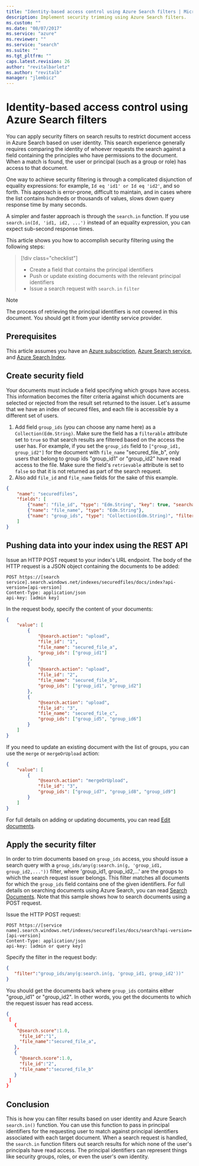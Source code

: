 ```yaml
---
title: "Identity-based access control using Azure Search filters | Microsoft Docs"
description: Implement security trimming using Azure Search filters.
ms.custom: ""
ms.date: "08/07/2017"
ms.service: "azure"
ms.reviewer: ""
ms.service: "search"
ms.suite: ""
ms.tgt_pltfrm: ""
caps.latest.revision: 26
author: "revitalbarletz"
ms.author: "revitalb"
manager: "jlembicz"
---
```


# Identity-based access control using Azure Search filters

You can apply security filters on search results to restrict document access in Azure Search based on user identity. This search experience generally requires comparing the identity of whoever requests the search against a field containing the principles who have permissions to the document. When a match is found, the user or principal (such as a group or role) has access to that document.

One way to achieve security filtering is through a complicated disjunction of equality expressions: for example, `Id eq 'id1' or Id eq 'id2'`, and so forth. This approach is error-prone, difficult to maintain, and in cases where the list contains hundreds or thousands of values, slows down query response time by many seconds. 

A simpler and faster approach is through the `search.in` function. If you use `search.in(Id, 'id1, id2, ...')` instead of an equality expression, you can expect sub-second response times.

This article shows you how to accomplish security filtering using the following steps:
> [!div class="checklist"]
> * Create a field that contains the principal identifiers 
> * Push or update existing documents with the relevant principal identifiers
> * Issue a search request with `search.in` `filter`

>[!NOTE]
> The process of retrieving the principal identifiers is not covered in this document. You should get it from your identity service provider.

## Prerequisites

This article assumes you have an [Azure subscription](https://azure.microsoft.com/pricing/free-trial/?WT.mc_id=A261C142F), [Azure Search service](https://docs.microsoft.com/azure/search/search-create-service-portal), and [Azure Search Index](https://docs.microsoft.com/azure/search/search-create-index-portal).  

## Create security field

Your documents must include a field specifying which groups have access. This information becomes the filter criteria against which documents are selected or rejected from the result set returned to the issuer.
Let's assume that we have an index of secured files, and each file is accessible by a different set of users.
1. Add field `group_ids` (you can choose any name here) as a `Collection(Edm.String)`. Make sure the field has a `filterable` attribute set to `true` so that search results are filtered based on the access the user has. For example, if you set the `group_ids` field to `["group_id1, group_id2"]` for the document with `file_name` "secured_file_b", only users that belong to group ids "group_id1" or "group_id2" have read access to the file.
   Make sure the field's `retrievable` attribute is set to `false` so that it is not returned as part of the search request.
2. Also add `file_id` and `file_name` fields for the sake of this example.  

```JSON
{
    "name": "securedfiles",  
    "fields": [
        {"name": "file_id", "type": "Edm.String", "key": true, "searchable": false, "sortable": false, "facetable": false},
        {"name": "file_name", "type": "Edm.String"},
        {"name": "group_ids", "type": "Collection(Edm.String)", "filterable": true, "retrievable": false}
    ]
}
```

## Pushing data into your index using the REST API
  
Issue an HTTP POST request to your index's URL endpoint. The body of the HTTP request is a JSON object containing the documents to be added:

```
POST https://[search service].search.windows.net/indexes/securedfiles/docs/index?api-version=[api-version]  
Content-Type: application/json
api-key: [admin key]
```

In the request body, specify the content of your documents:

```JSON
{
    "value": [
        {
            "@search.action": "upload",
            "file_id": "1",
            "file_name": "secured_file_a",
            "group_ids": ["group_id1"]
        },
        {
            "@search.action": "upload",
            "file_id": "2",
            "file_name": "secured_file_b",
            "group_ids": ["group_id1", "group_id2"]
        },
        {
            "@search.action": "upload",
            "file_id": "3",
            "file_name": "secured_file_c",
            "group_ids": ["group_id5", "group_id6"]
        }
    ]
}
```

If you need to update an existing document with the list of groups, you can use the `merge` or `mergeOrUpload` action:

```JSON
{
    "value": [
        {
            "@search.action": "mergeOrUpload",
            "file_id": "3",
            "group_ids": ["group_id7", "group_id8", "group_id9"]
        }
    ]
}
```

For full details on adding or updating documents, you can read [Edit documents](https://docs.microsoft.com/rest/api/searchservice/addupdate-or-delete-documents).
   
## Apply the security filter

In order to trim documents based on `group_ids` access, you should issue a search query with a `group_ids/any(g:search.in(g, 'group_id1, group_id2,...'))` filter, where 'group_id1, group_id2,...' are the groups to which the search request issuer belongs.
This filter matches all documents for which the `group_ids` field contains one of the given identifiers.
For full details on searching documents using Azure Search, you can read [Search Documents](https://docs.microsoft.com/rest/api/searchservice/search-documents).
Note that this sample shows how to search documents using a POST request.

Issue the HTTP POST request:

```
POST https://[service name].search.windows.net/indexes/securedfiles/docs/search?api-version=[api-version]  
Content-Type: application/json  
api-key: [admin or query key]
```

Specify the filter in the request body:

```JSON
{
   "filter":"group_ids/any(g:search.in(g, 'group_id1, group_id2'))"  
}
```

You should get the documents back where `group_ids` contains either "group_id1" or "group_id2". In other words, you get the documents to which the request issuer has read access.

```JSON
{
 [
   {
    "@search.score":1.0,
     "file_id":"1",
     "file_name":"secured_file_a",
   },
   {
     "@search.score":1.0,
     "file_id":"2",
     "file_name":"secured_file_b"
   }
 ]
}
```
## Conclusion

This is how you can filter results based on user identity and Azure Search `search.in()` function. You can use this function to pass in principal identifiers for the requesting user to match against principal identifiers associated with each target document. When a search request is handled, the `search.in` function filters out search results for which none of the user's principals have read access. The principal identifiers can represent things like security groups, roles, or even the user's own identity.
 
